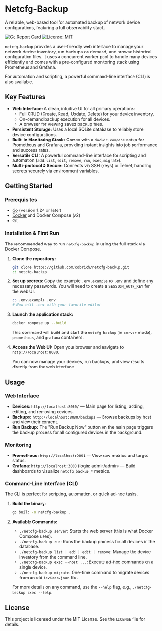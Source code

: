 # Netcfg-Backup

A reliable, web-based tool for automated backup of network device configurations, featuring a full observability stack.

[![Go Report Card](https://goreportcard.com/badge/github.com/cobrich/netcfg-backup)](https://goreportcard.com/report/github.com/cobrich/netcfg-backup)
[![License: MIT](https://img.shields.io/badge/License-MIT-yellow.svg)](https://opensource.org/licenses/MIT)

`netcfg-backup` provides a user-friendly web interface to manage your network device inventory, run backups on demand, and browse historical configuration files. It uses a concurrent worker pool to handle many devices efficiently and comes with a pre-configured monitoring stack using Prometheus and Grafana.

For automation and scripting, a powerful command-line interface (CLI) is also available.

## Key Features

-   **Web Interface:** A clean, intuitive UI for all primary operations:
    -   Full CRUD (Create, Read, Update, Delete) for your device inventory.
    -   On-demand backup execution for all devices.
    -   A browser for viewing saved backup files.
-   **Persistent Storage:** Uses a local SQLite database to reliably store device configurations.
-   **Built-in Monitoring Stack:** Comes with a `docker-compose` setup for Prometheus and Grafana, providing instant insights into job performance and success rates.
-   **Versatile CLI:** A powerful command-line interface for scripting and automation (`add`, `list`, `edit`, `remove`, `run`, `exec`, `migrate`).
-   **Multi-protocol & Secure:** Connects via SSH (keys) or Telnet, handling secrets securely via environment variables.

## Getting Started

### Prerequisites

-   [Go](https://golang.org/doc/install) (version 1.24 or later)
-   [Docker](https://docs.docker.com/get-docker/) and Docker Compose (v2)
-   Git

### Installation & First Run

The recommended way to run `netcfg-backup` is using the full stack via Docker Compose.

1.  **Clone the repository:**
    ```bash
    git clone https://github.com/cobrich/netcfg-backup.git
    cd netcfg-backup
    ```

2.  **Set up secrets:**
    Copy the example `.env.example` to `.env` and define any necessary passwords. You will need to create a `SESSION_AUTH_KEY` for the web UI.
    ```bash
    cp .env.example .env
    # Now edit .env with your favorite editor
    ```

3.  **Launch the application stack:**
    ```bash
    docker compose up --build
    ```
    This command will build and start the `netcfg-backup` (in `server` mode), `prometheus`, and `grafana` containers.

4.  **Access the Web UI:**
    Open your browser and navigate to `http://localhost:8080`.
    
    You can now manage your devices, run backups, and view results directly from the web interface.

## Usage

### Web Interface

-   **Devices:** `http://localhost:8080/` — Main page for listing, adding, editing, and removing devices.
-   **Backups:** `http://localhost:8080/backups` — Browse backups by host and view their content.
-   **Run Backup:** The "Run Backup Now" button on the main page triggers the backup process for all configured devices in the background.

### Monitoring

-   **Prometheus:** `http://localhost:9091` — View raw metrics and target status.
-   **Grafana:** `http://localhost:3000` (login: admin/admin) — Build dashboards to visualize `netcfg_backup_*` metrics.

### Command-Line Interface (CLI)

The CLI is perfect for scripting, automation, or quick ad-hoc tasks.

1.  **Build the binary:**
    ```bash
    go build -o netcfg-backup .
    ```

2.  **Available Commands:**
    -   `./netcfg-backup server`: Starts the web server (this is what Docker Compose uses).
    -   `./netcfg-backup run`: Runs the backup process for all devices in the database.
    -   `./netcfg-backup list | add | edit | remove`: Manage the device inventory from the command line.
    -   `./netcfg-backup exec --host ...`: Execute ad-hoc commands on a single device.
    -   `./netcfg-backup migrate`: One-time command to migrate devices from an old `devices.json` file.

    For more details on any command, use the `--help` flag, e.g., `./netcfg-backup exec --help`.

## License

This project is licensed under the MIT License. See the `LICENSE` file for details.
